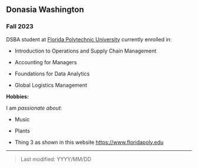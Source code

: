 ## Donasia Washington

### Fall 2023

DSBA student at [Florida Polytechnic University](https://www.floridapoly.edu) currently enrolled in: 

- Introduction to Operations and Supply Chain Management

- Accounting for Managers

- Foundations for Data Analytics

- Global Logistics Management

**Hobbies:**

I am _passionate about_: 

- Music

- Plants

- Thing 3 as shown in this website <https://www.floridapoly.edu>

***

> Last modified: YYYY/MM/DD